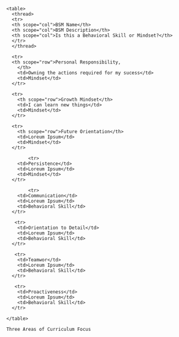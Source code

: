 <!DOCTYPE html>
<html>
  <head>
    <meta charset="utf-8">
    <meta name="viewport" content="width=device-width, initial-scale=1.0">
    <title>Employee Information</title>
    <link rel="stylesheet" href="css/normalize.css">
    <link href='http://fonts.googleapis.com/css?family=Nunito:400,300' rel='stylesheet' type='text/css'>
    <link rel="stylesheet" href="css/main.css">
  </head>
  <body>

    <table>
      <thread>
      <tr>
      <th scope="col">BSM Name</th>
      <th scope="col">BSM Description</th>
      <th scope="col">Is this a Behavioral Skill or Mindset?</th>
      </tr>
      </thread>
      
      <tr>
      <th scope="row">Personal Responsibility, 
        </th>
        <td>Owning the actions required for my sucess</td>
        <td>Mindset</td>   
      </tr>
      
      <tr>
        <th scope="row">Growth Mindset</th>
        <td>I can learn new things</td>
        <td>Mindset</td>
      </tr>
      
      <tr>
        <th scope="row">Future Orientation</th>
        <td>Loreum Ipsum</td>
        <td>Mindset</td>
      </tr>
      
            <tr>
        <td>Persistence</td>
        <td>Loreum Ipsum</td>
        <td>Mindset</td>
      </tr>
      
            <tr>
        <td>Communication</td>
        <td>Loreum Ipsum</td>
        <td>Behavioral Skill</td>
      </tr>
      
       <tr>
        <td>Orientation to Detail</td>
        <td>Loreum Ipsum</td>
        <td>Behavioral Skill</td>
      </tr>
      
       <tr>
        <td>Teamwor</td>
        <td>Loreum Ipsum</td>
        <td>Behavioral Skill</td>
      </tr>
      
       <tr>
        <td>Proactiveness</td>
        <td>Loreum Ipsum</td>
        <td>Behavioral Skill</td>
      </tr>
      
    </table>    
    
    Three Areas of Curriculum Focus
    

  </body>
</html>

